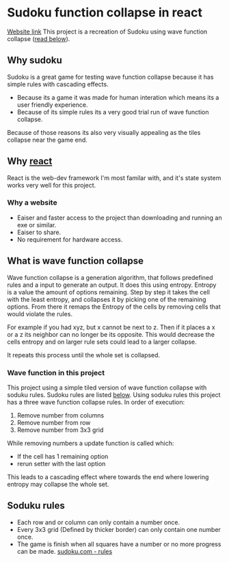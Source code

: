 # Sudoku function collapse in react
[Website link](https://peoplestealusernames.github.io/sudoku-wave-collapse/)
This project is a recreation of Sudoku using wave function collapse ([read below](https://github.com/peoplestealusernames/sudoku-wave-collapse#wave-function-collapse)).

## Why sudoku
Sudoku is a great game for testing wave function collapse because it has simple rules with cascading effects.
- Because its a game it was made for human interation which means its a user friendly experience.
- Because of its simple rules its a very good trial run of wave function collapse.

Because of those reasons its also very visually appealing as the tiles collapse near the game end.

## Why [react](https://reactjs.org/)
React is the web-dev framework I'm most familar with, and it's state system works very well for this project.
### Why a website
- Eaiser and faster access to the project than downloading and running an exe or similar.
- Eaiser to share.
- No requirement for hardware access.

## What is wave function collapse
Wave function collapse is a generation algorithm, that follows predefined rules and a input to generate an output.
It does this using entropy. Entropy is a value the amount of options remaining.
Step by step it takes the cell with the least entropy, and collapses it by picking one of the remaining options.
From there it remaps the Entropy of the cells by removing cells that would violate the rules.

For example if you had xyz, but x cannot be next to z.
Then if it places a x or a z its neighbor can no longer be its opposite.
This would decrease the cells entropy and on larger rule sets could lead to a larger collapse.

It repeats this process until the whole set is collapsed.
### Wave function in this project
This project using a simple tiled version of wave function collapse with soduku rules.
Sudoku rules are listed [below](https://github.com/peoplestealusernames/sudoku-wave-collapse#soduku-rules).
Using soduku rules this project has a three wave function collapse rules.
In order of execution:
1. Remove number from columns
2. Remove number from row
3. Remove number from 3x3 grid

While removing numbers a update function is called which:
- If the cell has 1 remaining option
- rerun setter with the last option

This leads to a cascading effect where towards the end where lowering entropy may collapse the whole set.

## Soduku rules
* Each row and or column can only contain a number once.
* Every 3x3 grid (Defined by thicker border) can only contain one number once.
* The game is finish when all squares have a number or no more progress can be made.
[sudoku.com - rules](https://sudoku.com/how-to-play/sudoku-rules-for-complete-beginners/)